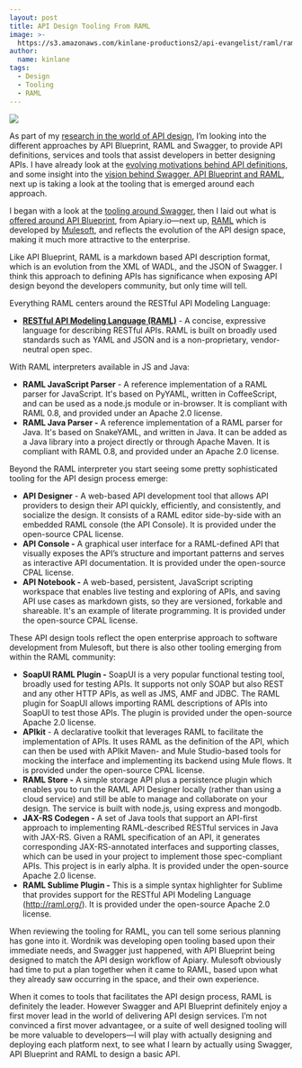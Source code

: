 ```yaml
---
layout: post
title: API Design Tooling From RAML
image: >-
  https://s3.amazonaws.com/kinlane-productions2/api-evangelist/raml/raml-logo.jpg
author:
  name: kinlane
tags:
  - Design
  - Tooling
  - RAML
---
```

[![](https://s3.amazonaws.com/kinlane-productions2/api-evangelist/raml/raml-logo.jpg)](http://raml.org/)

As part of my [research in the world of API design](http://apievangelist.com/2014/01/16/api-design-do-you-swagger-blueprint-or-raml/), I’m looking into the different approaches by API Blueprint, RAML and Swagger, to provide API definitions, services and tools that assist developers in better designing APIs. I have already look at the [evolving motivations behind API definitions](http://apievangelist.com/2014/01/22/the-evolving-motivations-behind-api-definitions/), and some insight into the [vision behind Swagger, API Blueprint and RAML](http://apievangelist.com/2014/01/31/the-vision-behind-swagger-api-blueprint-and-raml/), next up is taking a look at the tooling that is emerged around each approach.

I began with a look at the [tooling around Swagger](http://apievangelist.com/2014/02/25/api-design-tooling-from-swagger/), then I laid out what is [offered around API Blueprint](http://apievangelist.com/2014/02/27/api-design-tooling-from-api-blueprint/), from Apiary.io—next up, [RAML](http://raml.org/) which is developed by [Mulesoft](http://www.mulesoft.com/), and reflects the evolution of the API design space, making it much more attractive to the enterprise.

Like API Blueprint, RAML is a markdown based API description format, which is an evolution from the XML of WADL, and the JSON of Swagger. I think this approach to defining APIs has significance when exposing API design beyond the developers community, but only time will tell.

Everything RAML centers around the RESTful API Modeling Language:

*   **[RESTful API Modeling Language (RAML)](https://github.com/raml-org/raml-spec)** \- A concise, expressive language for describing RESTful APIs. RAML is built on broadly used standards such as YAML and JSON and is a non-proprietary, vendor-neutral open spec.

With RAML interpreters available in JS and Java:

*   **RAML JavaScript Parser** \- A reference implementation of a RAML parser for JavaScript. It's based on PyYAML, written in CoffeeScript, and can be used as a node.js module or in-browser. It is compliant with RAML 0.8, and provided under an Apache 2.0 license. 
*   **RAML Java Parser -** A reference implementation of a RAML parser for Java. It's based on SnakeYAML, and written in Java. It can be added as a Java library into a project directly or through Apache Maven. It is compliant with RAML 0.8, and provided under an Apache 2.0 license. 

Beyond the RAML interpreter you start seeing some pretty sophisticated tooling for the API design process emerge:

*   **API Designer** \- A web-based API development tool that allows API providers to design their API quickly, efficiently, and consistently, and socialize the design. It consists of a RAML editor side-by-side with an embedded RAML console (the API Console). It is provided under the open-source CPAL license. 
*   **API Console -** A graphical user interface for a RAML-defined API that visually exposes the API’s structure and important patterns and serves as interactive API documentation. It is provided under the open-source CPAL license. 
*   **API Notebook -** A web-based, persistent, JavaScript scripting workspace that enables live testing and exploring of APIs, and saving API use cases as markdown gists, so they are versioned, forkable and shareable. It's an example of literate programming. It is provided under the open-source CPAL license.

These API design tools reflect the open enterprise approach to software development from Mulesoft, but there is also other tooling emerging from within the RAML community:

*   **SoapUI RAML Plugin -** SoapUI is a very popular functional testing tool, broadly used for testing APIs. It supports not only SOAP but also REST and any other HTTP APIs, as well as JMS, AMF and JDBC. The RAML plugin for SoapUI allows importing RAML descriptions of APIs into SoapUI to test those APIs. The plugin is provided under the open-source Apache 2.0 license. 
*   **APIkit** - A declarative toolkit that leverages RAML to facilitate the implementation of APIs. It uses RAML as the definition of the API, which can then be used with APIkit Maven- and Mule Studio-based tools for mocking the interface and implementing its backend using Mule flows. It is provided under the open-source CPAL license. 
*   **RAML Store -** A simple storage API plus a persistence plugin which enables you to run the RAML API Designer locally (rather than using a cloud service) and still be able to manage and collaborate on your design. The service is built with node.js, using express and mongodb. 
*   **JAX-RS Codegen -** A set of Java tools that support an API-first approach to implementing RAML-described RESTful services in Java with JAX-RS. Given a RAML specification of an API, it generates corresponding JAX-RS-annotated interfaces and supporting classes, which can be used in your project to implement those spec-compliant APIs. This project is in early alpha. It is provided under the open-source Apache 2.0 license. 
*   **RAML Sublime Plugin -** This is a simple syntax highlighter for Sublime that provides support for the RESTful API Modeling Language (http://raml.org/). It is provided under the open-source Apache 2.0 license.

When reviewing the tooling for RAML, you can tell some serious planning has gone into it. Wordnik was developing open tooling based upon their immediate needs, and Swagger just happened, with API Blueprint being designed to match the API design workflow of Apiary. Mulesoft obviously had time to put a plan together when it came to RAML, based upon what they already saw occurring in the space, and their own experience.

When it comes to tools that facilitates the API design process, RAML is definitely the leader. However Swagger and API Blueprint definitely enjoy a first mover lead in the world of delivering API design services. I’m not convinced a first mover advantagee, or a suite of well designed tooling will be more valuable to developers—I will play with actually designing and deploying each platform next, to see what I learn by actually using Swagger, API Blueprint and RAML to design a basic API.